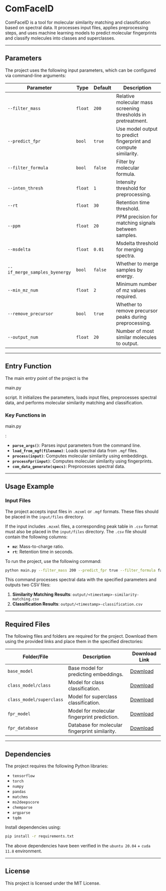 # ComFaceID

ComFaceID is a tool for molecular similarity matching and classification based on spectral data. It processes input files, applies preprocessing steps, and uses machine learning models to predict molecular fingerprints and classify molecules into classes and superclasses.

---

## Parameters

The project uses the following input parameters, which can be configured via command-line arguments:

| Parameter                  | Type    | Default | Description                                                                 |
|----------------------------|---------|---------|-----------------------------------------------------------------------------|
| `--filter_mass`            | `float` | `200`   | Relative molecular mass screening thresholds in pretreatment.              |
| `--predict_fpr`            | `bool`  | `true`  | Use model output to predict fingerprint and compute similarity.            |
| `--filter_formula`         | `bool`  | `false` | Filter by molecular formula.                                               |
| `--inten_thresh`           | `float` | `1`     | Intensity threshold for preprocessing.                                     |
| `--rt`                     | `float` | `30`    | Retention time threshold.                                                  |
| `--ppm`                    | `float` | `20`    | PPM precision for matching signals between samples.                        |
| `--msdelta`                | `float` | `0.01`  | Msdelta threshold for merging spectra.                                     |
| `--if_merge_samples_byenergy` | `bool` | `false` | Whether to merge samples by energy.                                        |
| `--min_mz_num`             | `float` | `2`     | Minimum number of mz values required.                                      |
| `--remove_precursor`       | `bool`  | `true`  | Whether to remove precursor peaks during preprocessing.                    |
| `--output_num`             | `float` | `20`    | Number of most similar molecules to output.                                |

---

## Entry Function

The main entry point of the project is the 

main.py

 script. It initializes the parameters, loads input files, preprocesses spectral data, and performs molecular similarity matching and classification.

### Key Functions in 

main.py

:
- **`parse_args()`**: Parses input parameters from the command line.
- **`load_from_mgf(filename)`**: Loads spectral data from `.mgf` files.
- **`process(input)`**: Computes molecular similarity using embeddings.
- **`processFpr(input)`**: Computes molecular similarity using fingerprints.
- **`com_data_generate(specs)`**: Preprocesses spectral data.

---

## Usage Example

### Input Files

The project accepts input files in `.mzxml` or `.mgf` formats. These files should be placed in the `input/files` directory. 

If the input includes `.mzxml` files, a corresponding peak table in `.csv` format must also be placed in the `input/files` directory. The `.csv` file should contain the following columns:
- **`mz`**: Mass-to-charge ratio.
- **`rt`**: Retention time in seconds.

To run the project, use the following command:

```bash
python main.py --filter_mass 200 --predict_fpr true --filter_formula false --inten_thresh 1 --rt 30 --ppm 20 --msdelta 0.01 --if_merge_samples_byenergy false --min_mz_num 2 --remove_precursor true --output_num 20
```

This command processes spectral data with the specified parameters and outputs two CSV files:
1. **Similarity Matching Results**: `output/<timestamp>-similarity-matching.csv`
2. **Classification Results**: `output/<timestamp>-classification.csv`

---

## Required Files

The following files and folders are required for the project. Download them using the provided links and place them in the specified directories:

| Folder/File               | Description                                     | Download Link |
|---------------------------|-------------------------------------------------|----------------|
| `base_model`              | Base model for predicting embeddings.          | [Download](https://zenodo.org/records/16676832?token=rK9LQv6ZaQld6cd639UQefIPpKusT2zdMvbeAIleanx0pzwQcqz1udyfP9WD4UVB9e_SCgW6ia3PgkpkGQikhw) |
| `class_model/class`       | Model for class classification.                | [Download](https://zenodo.org/records/16739187?token=eyJhbGciOiJIUzUxMiJ9.eyJpZCI6IjRkZmM4NmU3LWJmNTYtNGMzMS1hMDRkLWJiOWJkMWE5OTI4NSIsImRhdGEiOnt9LCJyYW5kb20iOiIxMTllOGZjYTkyY2IyMTFmYjE2NTkzN2ExZmE2NWM5MCJ9.C4jqlgvF168csHtFpgMl80VJCQFqnXCvDDFkmLmxntWhzQ60xnkXgv1fb9uTi3bKSxBlTas5zx01Htuu-9L0vA) |
| `class_model/superclass`  | Model for superclass classification.           | [Download](https://zenodo.org/records/16739195?token=eyJhbGciOiJIUzUxMiJ9.eyJpZCI6IjI3ZTgyOWFiLTRhNWEtNDIwNS1iZWM4LTQ5M2U3NzZmNTU1MyIsImRhdGEiOnt9LCJyYW5kb20iOiIxNDk5NjM3NmUzMWFlZjQ4YzE5ZjE5OTExZjdlNDI1OSJ9.8RycruKCPRKyX-D-wm9pmMgTbh8rxFZuIVK35fIGRQ9P79PihmWPBz-VLWTWrJIUBvC9HgTxQNFHxP8Do4MVcg) |
| `fpr_model`               | Model for molecular fingerprint prediction.    | [Download](https://zenodo.org/records/16682503?token=ilkes2IK-5c3z75DfqVD_W0AbBWjA_gR3Rs6HwrqnnECJfDYQB0prznZQWAMoQzQV_i4WxChoGcoIFUyA7ostQ) |
| `fpr_database`            | Database for molecular fingerprint similarity. | [Download](https://zenodo.org/records/16679974?token=Kd8eYmSUSj2DB108pkOmikOstSpGTvsmo0S-CHoNyB37nP0nxx9IAepBRG8O62NRE9j3m0vwuvrwZuEpYb9KbA) |



---

## Dependencies

The project requires the following Python libraries:
- `tensorflow`
- `torch`
- `numpy`
- `pandas`
- `matchms`
- `ms2deepscore`
- `chemparse`
- `argparse`
- `tqdm`

Install dependencies using:

```bash
pip install -r requirements.txt
```

The above dependencies have been verified in the `ubuntu 20.04` + `cuda 11.8` environment.

---

## License

This project is licensed under the MIT License.